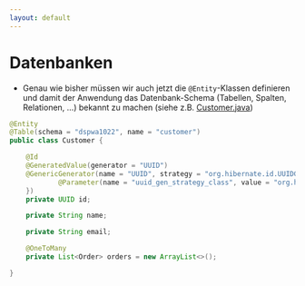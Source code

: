 ```yaml
---
layout: default
---
```


<Footer
    text="☕️ Java-Web-Technologien"
/>

# Datenbanken <SubHeading text="DB-Verbindung in Spring"/>

<div class="grid grid-cols-12 gap-3">
<div class="col-span-12">

- Genau wie bisher müssen wir auch jetzt die `@Entity`-Klassen definieren und damit der Anwendung das Datenbank-Schema (Tabellen, Spalten, Relationen, ...) bekannt zu machen (siehe z.B. [Customer.java](https://github.com/volkmann-design-code/IU-DSPWA1022-Programmierung-von-Web-Anwendungen/blob/main/packages/dspwa1022/src/main/java/org/iu/dspwa1022/store/model/Customer.java))

</div>
<div class="col-span-12">

```java
@Entity
@Table(schema = "dspwa1022", name = "customer")
public class Customer {

    @Id
    @GeneratedValue(generator = "UUID")
    @GenericGenerator(name = "UUID", strategy = "org.hibernate.id.UUIDGenerator", parameters = {
            @Parameter(name = "uuid_gen_strategy_class", value = "org.hibernate.id.uuid.CustomVersionOneStrategy")
    })
    private UUID id;

    private String name;

    private String email;

    @OneToMany
    private List<Order> orders = new ArrayList<>();

}
```

</div>
</div>

